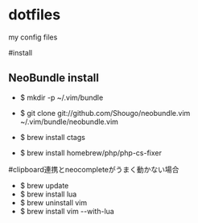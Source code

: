 # dotfiles
my config files

#install

## NeoBundle install
- $ mkdir -p ~/.vim/bundle
- $ git clone git://github.com/Shougo/neobundle.vim ~/.vim/bundle/neobundle.vim

- $ brew install ctags
- $ brew install homebrew/php/php-cs-fixer


#clipboard連携とneocompleteがうまく動かない場合
- $ brew update
- $ brew install lua
- $ brew uninstall vim
- $ brew install vim --with-lua

